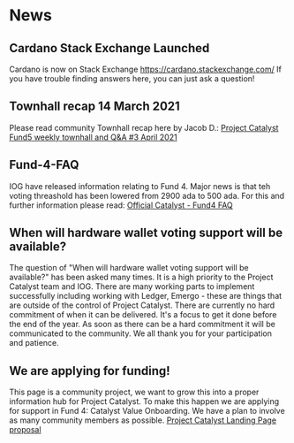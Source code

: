 # News

## Cardano Stack Exchange Launched

Cardano is now on Stack Exchange https://cardano.stackexchange.com/ If you have trouble finding answers here, you can just ask a question!

## Townhall recap 14 March 2021

Please read community Townhall recap here by Jacob D.:
[Project Catalyst Fund5 weekly townhall and Q&A #3 April 2021](/en/town-hall/210414%20Weekly%20Townhall_JD.html)

## Fund-4-FAQ

IOG have released information relating to Fund 4. Major news is that teh voting threashold has been lowered from 2900 ada to 500 ada. For this and further information please read:
[Official Catalyst - Fund4 FAQ](https://iohk.zendesk.com/hc/en-us/articles/900006490763)

## When will hardware wallet voting support will be available?

The question of "When will hardware wallet voting support will be available?" has been asked many times. It is a high priority to the Project Catalyst team and IOG. There are many working parts to implement successfully including working with Ledger, Emergo - these are things that are outside of the control of Project Catalyst. There are currently no hard commitment of when it can be delivered. It's a focus to get it done before the end of the year. As soon as there can be a hard commitment it will be communicated to the community. We all thank you for your participation and patience.

## We are applying for funding!

This page is a community project, we want to grow this into a proper information hub for Project Catalyst.
To make this happen we are applying for support in Fund 4: Catalyst Value Onboarding. We have a plan to involve as many
community members as possible.
[Project Catalyst Landing Page proposal](https://cardano.ideascale.com/a/dtd/Project-Catalyst-Landing-Page/341718-48088)
